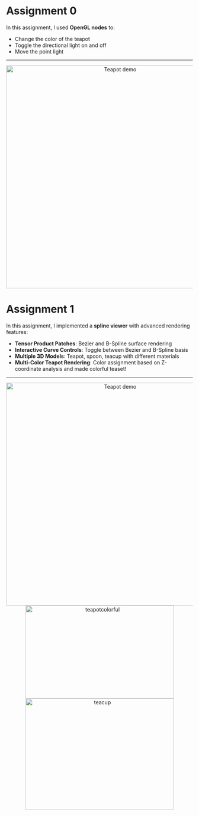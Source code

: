 # Assignment 0

In this assignment, I used **OpenGL nodes** to:

- Change the color of the teapot
- Toggle the directional light on and off
- Move the point light

---

<p align="center">
  <img src="https://github.com/user-attachments/assets/3515231d-07af-426c-8faf-a384db4dd10e" alt="Teapot demo" width="600"/>
</p>

# Assignment 1

In this assignment, I implemented a **spline viewer** with advanced rendering features:


- **Tensor Product Patches**: Bezier and B-Spline surface rendering
- **Interactive Curve Controls**: Toggle between Bezier and B-Spline basis
- **Multiple 3D Models**: Teapot, spoon, teacup with different materials
- **Multi-Color Teapot Rendering**: Color assignment based on Z-coordinate analysis and made colorful teaset!

---


<p align="center">
  <img src="https://github.com/user-attachments/assets/d5f021bf-a295-4220-a877-0bb8a78593e3" alt="Teapot demo" width="600"/>
 <img width="400" height="250" alt="teapotcolorful" src="https://github.com/user-attachments/assets/4791e3cd-5fdb-4216-a418-27e2d24ae482" />
 <img width="400" height="300" alt="teacup" src="https://github.com/user-attachments/assets/72a7f516-cd84-4635-a212-1dd042a19e02" />
</p>
